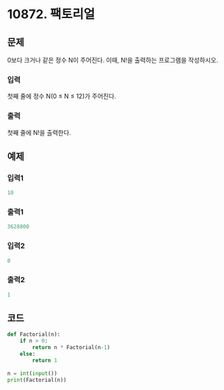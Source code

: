 # 10872. 팩토리얼



## 문제

0보다 크거나 같은 정수 N이 주어진다. 이때, N!을 출력하는 프로그램을 작성하시오.

### 입력

첫째 줄에 정수 N(0 ≤ N ≤ 12)가 주어진다.

### 출력

첫째 줄에 N!을 출력한다.



## 예제

### 입력1

```python
10
```

### 출력1

```python
3628800
```



### 입력2

```python
0
```

### 출력2

```python
1
```





## 코드

```python
def Factorial(n):
    if n > 0:
        return n * Factorial(n-1)
    else:
        return 1
    
n = int(input())
print(Factorial(n))
```
